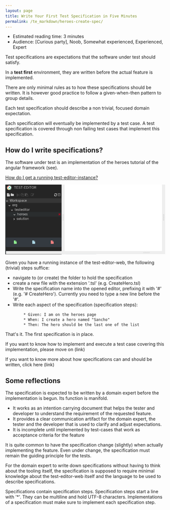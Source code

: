 ```yaml
---
layout: page
title: Write Your First Test Specification in Five Minutes
permalink: /te_markdown/heroes-create-spec/
---
```


- Estimated reading time: 3 minutes
- Audience: [Curious party], Noob, Somewhat experienced, Experienced, Expert

Test specifications are expectations that the software under test should satisfy.

In a **test first** environment, they are written before the actual feature is implemented.

There are only minimal rules as to how these specifications should be written. It is however good practice to follow a given-when-then pattern to group details.

Each test specification should describe a non trivial, focused domain expectation.

Each specification will eventually be implemented by a test case. A test specification is covered through non failing test cases that implement this specification.

## How do I write specifications?

The software under test is an implementation of the heroes tutorial of the angular framework (see).

[How do I get a running test-editor-instance?](local-setup)

![screencast: create hero specification](/images/tutorial/tutorial.heroes.create.spec.gif "screencast: create hero specification")

Given you have a running instance of the test-editor-web, the following (trivial) steps suffice:

- navigate to (or create) the folder to hold the specification
- create a new file with the extension '.tsl' (e.g. CreateHero.tsl)
- Write the specification name into the opened editor, prefixing it with '#' (e.g. '# CreateHero'). Currently you need to type a new line before the '#'.
- Write each aspect of the specification (specification steps):
```
        * Given: I am on the heroes page
        * When: I create a hero named "Sancho"
        * Then: The hero should be the last one of the list
```

That's it. The first specification is in place.

If you want to know how to implement and execute a test case covering this implementation, please move on (link)

If you want to know more about how specifications can and should be written, click here (link)

## Some reflections

The specification is expected to be written by a domain expert before the implementation is begun. Its function is manifold.

* It works as an intention carrying document that helps the tester and developer to understand the requirement of the requested feature.
* It provides a clear communication artifact for the domain expert, the tester and the developer that is used to clarify and adjust expectations.
* It is incomplete until implemented by test-cases that work as acceptance criteria for the feature

It is quite common to have the specification change (slightly) when actually implementing the feature. Even under change, the specification must
remain the guiding principle for the tests.

For the domain expert to write down specifications without having to think about the tooling itself, the specification is supposed to require
minimal knowledge about the test-editor-web itself and the language to be used to describe specifications.

Specifications contain specification steps. Specification steps start a line with '*'. They can be multiline and hold UTF-8 characters. Implementations of a specification must make sure to implement each specification step. 

